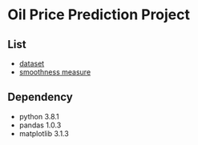 # Oil Price Prediction Project

## List
- [dataset][dataset]
- [smoothness measure][smoothness measure]

## Dependency
- python 3.8.1
- pandas 1.0.3
- matplotlib 3.1.3

[dataset]: https://github.com/dongminkim0220/Oil-Price-Prediction-Project/tree/master/data_representations
[smoothness measure]: https://github.com/dongminkim0220/Oil-Price-Prediction-Project/tree/master/smoothness_measure
